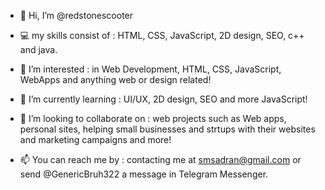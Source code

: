- 👋 Hi, I’m @redstonescooter
- :computer: my skills consist of : HTML, CSS, JavaScript, 2D design, SEO, c++ and java.

- 👀 I’m interested : in Web Development, HTML, CSS, JavaScript, WebApps and anything web or design related!

- 🌱 I’m currently learning : UI/UX, 2D design, SEO and more JavaScript!

- 💞️ I’m looking to collaborate on : web projects such as Web apps, personal sites, helping small businesses and strtups with their websites and marketing campaigns and more!

- 📫 You can reach me by : contacting me at smsadran@gmail.com or send @GenericBruh322 a message in Telegram Messenger.

<!---
redstonescooter/redstonescooter is a ✨ special ✨ repository because its `README.md` (this file) appears on your GitHub profile.
You can click the Preview link to take a look at your changes.
--->
